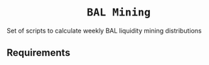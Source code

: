 <h1 align=center><code>BAL Mining</code></h1>

Set of scripts to calculate weekly BAL liquidity mining distributions

## Requirements


